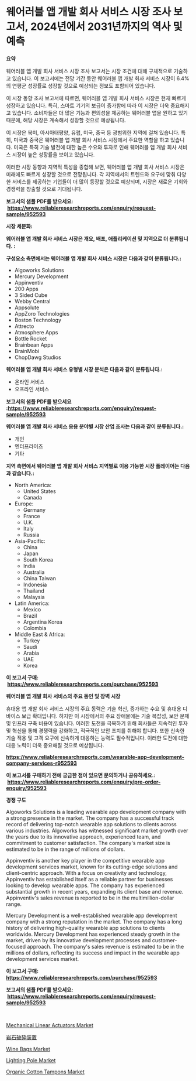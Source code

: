 <p><h1>웨어러블 앱 개발 회사 서비스 시장 조사 보고서, 2024년에서 2031년까지의 역사 및 예측</h1></p><p><strong>요약</strong></p>
<p><p>웨어러블 앱 개발 회사 서비스 시장 조사 보고서는 시장 조건에 대해 구체적으로 기술하고 있습니다. 이 보고서에는 전망 기간 동안 웨어러블 앱 개발 회사 서비스 시장이 6.4%의 연평균 성장률로 성장할 것으로 예상되는 정보도 포함되어 있습니다.</p><p>이 시장 동향 조사 보고서에 따르면, 웨어러블 앱 개발 회사 서비스 시장은 현재 빠르게 성장하고 있습니다. 특히, 스마트 기기의 보급이 증가함에 따라 이 시장은 더욱 중요해지고 있습니다. 소비자들은 더 많은 기능과 편의성을 제공하는 웨어러블 앱을 원하고 있기 때문에, 해당 시장은 계속해서 성장할 것으로 예상됩니다.</p><p>이 시장은 북미, 아시아태평양, 유럽, 미국, 중국 등 광범위한 지역에 걸쳐 있습니다. 특히, 미국과 중국은 웨어러블 앱 개발 회사 서비스 시장에서 주요한 역할을 하고 있습니다. 미국은 특히 기술 발전에 대한 높은 수요와 투자로 인해 웨어러블 앱 개발 회사 서비스 시장이 높은 성장률을 보이고 있습니다.</p><p>이러한 시장 동향과 지역적 특성을 종합해 보면, 웨어러블 앱 개발 회사 서비스 시장은 미래에도 빠르게 성장할 것으로 전망됩니다. 각 지역에서의 트렌드와 요구에 맞춰 다양한 서비스를 제공하는 기업들이 더 많이 등장할 것으로 예상되며, 시장은 새로운 기회와 경쟁력을 창출할 것으로 기대됩니다.</p></p>
<p><strong>보고서의 샘플 PDF를 받으세요: &nbsp;<a href="https://www.reliableresearchreports.com/enquiry/request-sample/952593">https://www.reliableresearchreports.com/enquiry/request-sample/952593</a></strong></p>
<p><strong>시장 세분화:</strong></p>
<p><strong> 웨어러블 앱 개발 회사 서비스 시장은 개요, 배포, 애플리케이션 및 지역으로 더 분류됩니다. :</strong></p>
<p><strong>구성요소 측면에서는 웨어러블 앱 개발 회사 서비스 시장은 다음과 같이 분류됩니다.:</strong></p>
<p><ul><li>Algoworks Solutions</li><li>Mercury Development</li><li>Appinventiv</li><li>200 Apps</li><li>3 Sided Cube</li><li>Webby Central</li><li>Appsolute</li><li>AppZoro Technologies</li><li>Boston Technology</li><li>Attrecto</li><li>Atmosphere Apps</li><li>Bottle Rocket</li><li>Brainbean Apps</li><li>BrainMobi</li><li>ChopDawg Studios</li></ul></p>
<p><strong> 웨어러블 앱 개발 회사 서비스 유형별 시장 분석은 다음과 같이 분류됩니다.:</strong></p>
<p><ul><li>온라인 서비스</li><li>오프라인 서비스</li></ul></p>
<p><strong>보고서의 샘플 PDF를 받으세요 :<a href="https://www.reliableresearchreports.com/enquiry/request-sample/952593">https://www.reliableresearchreports.com/enquiry/request-sample/952593</a></strong></p>
<p><strong> 웨어러블 앱 개발 회사 서비스 응용 분야별 시장 산업 조사는 다음과 같이 분류됩니다.:</strong></p>
<p><ul><li>개인</li><li>엔터프라이즈</li><li>기타</li></ul></p>
<p><strong>지역 측면에서 웨어러블 앱 개발 회사 서비스 지역별로 이용 가능한 시장 플레이어는 다음과 같습니다.:</strong></p>
<p><ul>
    <li>
        North America:
        <ul>
            <li>United States</li>
            <li>Canada</li>
        </ul>
    </li>
    <li>
        Europe:
        <ul>
            <li>Germany</li>
            <li>France</li>
            <li>U.K.</li>
            <li>Italy</li>
            <li>Russia</li>
        </ul>
    </li>
    <li>
        Asia-Pacific:
        <ul>
            <li>China</li>
            <li>Japan</li>
            <li>South Korea</li>
            <li>India</li>
            <li>Australia</li>
            <li>China Taiwan</li>
            <li>Indonesia</li>
            <li>Thailand</li>
            <li>Malaysia</li>
        </ul>
    </li>
    <li>
        Latin America:
        <ul>
            <li>Mexico</li>
            <li>Brazil</li>
            <li>Argentina Korea</li>
            <li>Colombia</li>
        </ul>
    </li>
    <li>
        Middle East & Africa:
        <ul>
            <li>Turkey</li>
            <li>Saudi</li>
            <li>Arabia</li>
            <li>UAE</li>
            <li>Korea</li>
        </ul>
    </li>
    </ul></p>
<p><strong>이 보고서 구매: &nbsp;<a href="https://www.reliableresearchreports.com/purchase/952593">https://www.reliableresearchreports.com/purchase/952593</a></strong></p>
<p><strong>웨어러블 앱 개발 회사 서비스의 주요 동인 및 장벽 시장</strong></p>
<p><p>휴대용 앱 개발 회사 서비스 시장의 주요 동력은 기술 혁신, 증가하는 수요 및 휴대용 디바이스 보급 확대입니다. 하지만 이 시장에서의 주요 장애물에는 기술 복잡성, 보안 문제 및 인프라 구축 비용이 있습니다. 이러한 도전을 극복하기 위해 회사들은 지속적인 투자 및 혁신을 통해 경쟁력을 강화하고, 적극적인 보안 조치를 취해야 합니다. 또한 신속한 기술 적용 및 고객 요구에 신속하게 대응하는 능력도 필수적입니다. 이러한 도전에 대한 대응 노력이 더욱 중요해질 것으로 예상됩니다.</p></p>
<p><strong><a href="https://www.reliableresearchreports.com/wearable-app-development-company-services-r952593">https://www.reliableresearchreports.com/wearable-app-development-company-services-r952593</a></strong></p>
<p><strong>이 보고서를 구매하기 전에 궁금한 점이 있으면 문의하거나 공유하세요.: &nbsp;<a href="https://www.reliableresearchreports.com/enquiry/pre-order-enquiry/952593">https://www.reliableresearchreports.com/enquiry/pre-order-enquiry/952593</a></strong></p>
<p><strong>경쟁 구도</strong></p>
<p><p>Algoworks Solutions is a leading wearable app development company with a strong presence in the market. The company has a successful track record of delivering top-notch wearable app solutions to clients across various industries. Algoworks has witnessed significant market growth over the years due to its innovative approach, experienced team, and commitment to customer satisfaction. The company's market size is estimated to be in the range of millions of dollars.</p><p>Appinventiv is another key player in the competitive wearable app development services market, known for its cutting-edge solutions and client-centric approach. With a focus on creativity and technology, Appinventiv has established itself as a reliable partner for businesses looking to develop wearable apps. The company has experienced substantial growth in recent years, expanding its client base and revenue. Appinventiv's sales revenue is reported to be in the multimillion-dollar range.</p><p>Mercury Development is a well-established wearable app development company with a strong reputation in the market. The company has a long history of delivering high-quality wearable app solutions to clients worldwide. Mercury Development has experienced steady growth in the market, driven by its innovative development processes and customer-focused approach. The company's sales revenue is estimated to be in the millions of dollars, reflecting its success and impact in the wearable app development services market.</p></p>
<p><strong>이 보고서 구매: &nbsp; <a href="https://www.reliableresearchreports.com/purchase/952593">https://www.reliableresearchreports.com/purchase/952593</a></strong></p>
<p><strong>보고서의 샘플 PDF를 받으세요: &nbsp;<a href="https://www.reliableresearchreports.com/enquiry/request-sample/952593">https://www.reliableresearchreports.com/enquiry/request-sample/952593</a></strong><strong></strong></p>
<p>&nbsp;</p>
<p><p><a href="https://github.com/nathandecarvalho/Market-Research-Report-List-3/blob/main/mechanical-linear-actuators-market.md">Mechanical Linear Actuators Market</a></p><p><a href="https://github.com/KaliMetz2023/Market-Research-Report-List-1/blob/main/316389076136.md">岩石破砕装置</a></p><p><a href="https://issuu.com/reportprime-2/docs/wine-bags-market-size-2030.pptx">Wine Bags Market</a></p><p><a href="https://github.com/kosella/Market-Research-Report-List-3/blob/main/lighting-pole-market.md">Lighting Pole Market</a></p><p><a href="https://issuu.com/reportprime-2/docs/organic-cotton-tampons-market-size-2030.pptx">Organic Cotton Tampons Market</a></p></p>